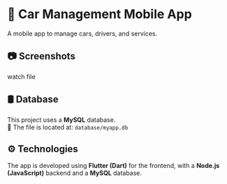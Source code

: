 # 🚗 Car Management Mobile App

A mobile app to manage cars, drivers, and services.

## 📷 Screenshots

watch file 

## 🛢️ Database

This project uses a **MySQL** database.  
📁 The file is located at: `database/myapp.db`

## ⚙️ Technologies

The app is developed using **Flutter (Dart)** for the frontend, with a **Node.js (JavaScript)** backend and a **MySQL** database.
